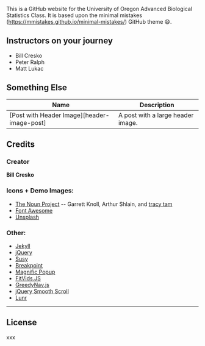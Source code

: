 

This is a GitHub website for the University of Oregon Advanced Biological Statistics Class. It is based upon the minimal mistakes (https://mmistakes.github.io/minimal-mistakes/) GitHub theme :smile:.



## Instructors on your journey

- Bill Cresko
- Peter Ralph
- Matt Lukac

## Something Else

| Name                                        | Description                                           |
| ------------------------------------------- | ----------------------------------------------------- |
| [Post with Header Image][header-image-post] | A post with a large header image. |


## Credits

### Creator

**Bill Cresko**


### Icons + Demo Images:

- [The Noun Project](https://thenounproject.com) -- Garrett Knoll, Arthur Shlain, and [tracy tam](https://thenounproject.com/tracytam)
- [Font Awesome](http://fontawesome.io/)
- [Unsplash](https://unsplash.com/)

### Other:

- [Jekyll](http://jekyllrb.com/)
- [jQuery](http://jquery.com/)
- [Susy](http://susy.oddbird.net/)
- [Breakpoint](http://breakpoint-sass.com/)
- [Magnific Popup](http://dimsemenov.com/plugins/magnific-popup/)
- [FitVids.JS](http://fitvidsjs.com/)
- [GreedyNav.js](https://github.com/lukejacksonn/GreedyNav)
- [jQuery Smooth Scroll](https://github.com/kswedberg/jquery-smooth-scroll)
- [Lunr](http://lunrjs.com)

---

## License

xxx
